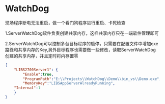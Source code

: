 # WatchDog
现场程序断电无法重启，做一个看门狗程序进行重启、卡死检查

1.ServerWatchDog软件负责创建共享内存，这样共享内存只在一端软件管理即可

2.ServerWatchDog可以控制多台目标程序的启停，只需要在配置文件中增加exe路径和共享内存的Key,另外目标程序也需要做一些修改，读取ServerWatchDog创建的共享内存，并且定时将内存置零
```json
{
    "LIBS2700Server1": {
        "Enable":true,
        "ProgramPath":"E:\\Projects\\WatchDog\\Demo\\bin_vs\\Demo.exe",
        "MemoryKey":"LIBSAppServerAlreadyRunning",
	"Internal":1
    }
}
```
